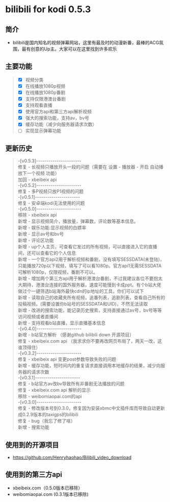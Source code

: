 # bilibili for kodi 0.5.3
## 简介
- bilibili是国内知名的视频弹幕网站，这里有最及时的动漫新番，最棒的ACG氛围，最有创意的Up主。大家可以在这里找到许多欢乐
## 主要功能
> - [x] 视频分类
> - [x] 在线播放1080p视频
> - [x] 在线播放1080p番剧
> - [x] 支持仅限港澳台番剧
> - [x] 支持观看直播
> - [x] 使用官方api和第三方api解析视频
> - [x] 强大的搜索功能，支持av，bv号
> - [x] 缓存功能（减少向服务器请求次数）
> - [ ] 实现显示弹幕功能
## 更新历史
> -[v0.5.3]----------------------  
 > 修复 - 长视频只播放开头一段的问题（需要在 设置 - 播放器 - 开启 自动播放下一个视频 功能）  
 > 加回 - xbeibeix api  
> -[v0.5.2]----------------------  
 > 修复 - 多P视频只放P1视频的问题  
> -[v0.5.1]----------------------  
 > 修复 - 安卓端kodi无法使用的问题  
 > -[v0.5.0]----------------------  
 > 移除 - xbeibeix api  
 > 新增 - 显示视频简介，播放量，弹幕数，评论数等基本信息。  
 > 新增 - 娱乐功能:显示视频的白嫖率   
 > 新增 - 显示av号和bv号  
 > 新增 - 评论区功能  
 > 新增 - up个人主页，可查看它发过的所有视频，可以直接进入它的直播间，还可以查看它的个人信息  
 > 新增 - 一个官方api2用于解析视频和番剧，没有填写SESSDATA(未登陆)，只能播放720p以下视频，填写了可以看1080p。官方api1无需SESSDATA可解析1080p，仅限视频，番剧不可以。  
 > 新增 - 增加两个第三方api用于解析港澳台番剧，不过我建议各位不要抱太大期待，港澳台连接的国外服务器，速度可能慢到卡成ppt。有个b站大佬做过个一键筛选b站海外最快cdn的ip地址的工具，你们可以试下  
 > 新增 - 读取自己的收藏夹所有视频，追番列表，追剧列表，查看自己所有的投稿视频。(需要设置你b站号的SESSDATA和UID)，不然无法读取  
 > 新增 - 改进的搜索功能，能记录历史搜索，支持直接通过av号，bv号等等访问视频或者直播间  
 > 新增 - 支持观看b站直播，显示直播基本信息    
 > -[v0.4.0]----------------------  
 > 新增 - b站官方解析 （感谢github bilibili down 开源项目）  
 > 修复 - xbeibeix.com api （我求求你不要再改网页布局了，两天一改，这谁顶得住）  
 > -[v0.3.2]----------------------  
 > 修复 - xbeibeix api 变更post参数导致失败的问题  
 > 新增 - 缓存功能，短时间内的重复请求直接调用本地缓存的结果，减少向服务器的请求次数  
 > -[v0.3.1]----------------------  
 > 修复 - b站官方av改bv导致所有非番剧无法播放的问题  
 > 修复 - xbeibeix.com api 解析的显示  
 > 移除 - weibomiaopai.com的api  
 > -[v0.3.0]----------------------  
 > 修复 - 修改版本号到0.3.0，修复因为安装xbmc中文插件库而导致自动更新成0.2.9版本的taxigps的bilibili  
 > 修复 - bug（我忘了修了啥）  
 > 新增 - 搜索功能  
## 使用到的开源项目
- https://github.com/Henryhaohao/Bilibili_video_download
## 使用到的第三方api
- xbeibeix.com（0.5.0版本已移除）
- weibomiaopai.com (0.3.1版本已移除)